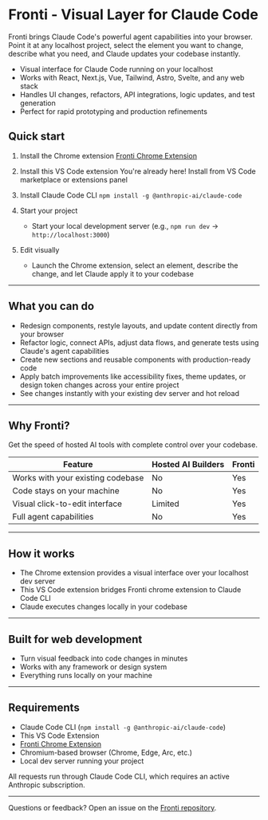 # Fronti - Visual Layer for Claude Code

Fronti brings Claude Code's powerful agent capabilities into your browser. Point it at any localhost project, select the element you want to change, describe what you need, and Claude updates your codebase instantly.

- Visual interface for Claude Code running on your localhost
- Works with React, Next.js, Vue, Tailwind, Astro, Svelte, and any web stack
- Handles UI changes, refactors, API integrations, logic updates, and test generation
- Perfect for rapid prototyping and production refinements

## Quick start

1. Install the Chrome extension
   [Fronti Chrome Extension](https://chromewebstore.google.com/detail/visual-editor-ai/jojjbmgmggenijlkhjeaiodfoggjcjgj)

2. Install this VS Code extension
   You're already here! Install from VS Code marketplace or extensions panel

3. Install Claude Code CLI
   `npm install -g @anthropic-ai/claude-code`

4. Start your project
   - Start your local development server (e.g., `npm run dev` → `http://localhost:3000`)

5. Edit visually
   - Launch the Chrome extension, select an element, describe the change, and let Claude apply it to your codebase

---

## What you can do

- Redesign components, restyle layouts, and update content directly from your browser
- Refactor logic, connect APIs, adjust data flows, and generate tests using Claude's agent capabilities
- Create new sections and reusable components with production-ready code
- Apply batch improvements like accessibility fixes, theme updates, or design token changes across your entire project
- See changes instantly with your existing dev server and hot reload

---

## Why Fronti?

Get the speed of hosted AI tools with complete control over your codebase.

| Feature | Hosted AI Builders | Fronti |
| --- | --- | --- |
| Works with your existing codebase | No | Yes |
| Code stays on your machine | No | Yes |
| Visual click-to-edit interface | Limited | Yes |
| Full agent capabilities | No | Yes |

---

## How it works

- The Chrome extension provides a visual interface over your localhost dev server
- This VS Code extension bridges Fronti chrome extension to Claude Code CLI
- Claude executes changes locally in your codebase

---

## Built for web development

- Turn visual feedback into code changes in minutes
- Works with any framework or design system
- Everything runs locally on your machine

---

## Requirements

- Claude Code CLI (`npm install -g @anthropic-ai/claude-code`)
- This VS Code Extension
- [Fronti Chrome Extension](https://chromewebstore.google.com/detail/visual-editor-ai/jojjbmgmggenijlkhjeaiodfoggjcjgj)
- Chromium-based browser (Chrome, Edge, Arc, etc.)
- Local dev server running your project

All requests run through Claude Code CLI, which requires an active Anthropic subscription.

---

Questions or feedback? Open an issue on the [Fronti repository](https://github.com/waspdev95/fronti/issues).

